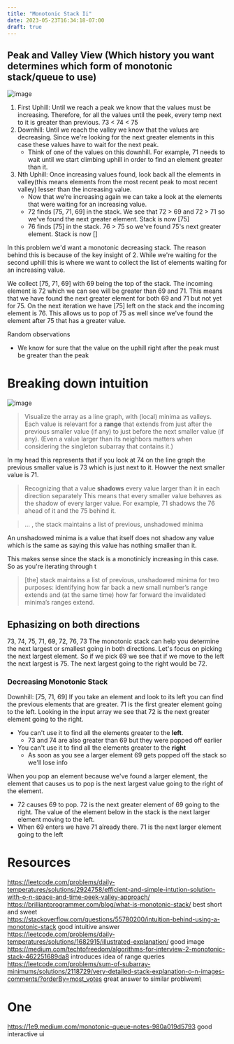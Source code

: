 ```yaml
---
title: "Monotonic Stack Ii"
date: 2023-05-23T16:34:18-07:00
draft: true
---
```


<!-- ## One -->
<!-- Non increasing -->
<!---->
<!-- This problem goes through the array from reverse keeping a monotonic decreasing stack. -->
<!-- If you add a number onto the stack then you: -->
<!-- 1. Know the current number is the minimum element -->
<!-- 2. Since it's a monotonic and decreasing then you know also have found an increasing subsequence in the array for this element -->
<!--     - stack = [100, 76, 47], with 47 being the newest element added we also see that (47, 76, 100) represents an increasing subsequence -->
<!--     - identifying how far back a new small number’s range extends. We see that the range or the trend of decreasing nature extends from 100 to 47 -->
<!--     - Think of you're standing in the front of the stack [100, 76, 47, youhere] if each value was a colored column you could easily see an increasing subsequence. Why remove the numbers. *What added value is it that the number in front is the minimum" that way you know it's an increasing subsequence in code? yEAH you're saying everything in that stack is an increasing subsequence. Otherwise ifit was 100, 1, 76, 47 you can say that you see an increasing subsequence of 100, 76, 47  -->
<!--     but you can't say all the items in there are an increasing subsequence -->
<!-- 3.  -->

## Peak and Valley View (Which history you want determines which form of monotonic stack/queue to use)
![image](/images/monotonic-stack-4.jpeg)
1. First Uphill: Until we reach a peak we know that the values must be increasing. Therefore, for all the values until the peek, every temp next to it is greater than previous. 73 < 74 < 75
2. Downhill: Until we reach the valley we know that the values are decreasing. Since we're looking for the next greater elements in this case these values have to wait for the next peak. 
    - Think of one of the values on this downhill. For example, 71 needs to wait until we start climbing uphill in order to find an element greater than it.
3. Nth Uphill: Once increasing values found, look back all the elements in valley(this means elements from the most recent peak to most recent valley) lesser than the increasing value. 
    - Now that we're increasing again we can take a look at the elements that were waiting for an increasing value.
    - 72 finds [75, 71, 69] in the stack. We see that 72 > 69 and 72 > 71 so we've found the next greater element. Stack is now [75]
    - 76 finds [75] in the stack. 76 > 75 so we've found 75's next greater element. Stack is now []

In this problem we'd want a monotonic decreasing stack. The reason behind this is because of the key insight of 2. While we're waiting for the second uphill this is where we want to collect the list of elements waiting for an increasing value.

We collect [75, 71, 69] with 69 being the top of the stack. The incoming element is 72 which we can see will be greater than 69 and 71. This means that we have found the next greater element for both 69 and 71 but not yet for 75.
On the next iteration we have [75] left on the stack and the incoming element is 76. This allows us to pop of 75 as well since we've found the element after 75 that has a greater value.

Random observations
- We know for sure that the value on the uphill right after the peak must be greater than the peak

# Breaking down intuition
![image](/images/monotonic-stack-2.png)
> Visualize the array as a line graph, with (local) minima as valleys. Each value is relevant for a **range** that extends from just after the previous smaller value (if any) to just before the next smaller value (if any). (Even a value larger than its neighbors matters when considering the singleton subarray that contains it.) 

In my head this represents that if you look at 74 on the line graph the previous smaller value is 73 which is just next to it. Howver the next smaller value is 71.

> Recognizing that a value **shadows** every value larger than it in each direction separately
This means that every smaller value behaves as the shadow of every larger value. For example, 71 shadows the 76 ahead of it and the 75 behind it.

> ... , the stack maintains a list of previous, unshadowed minima

An unshadowed minima is a value that itself does not shadow any value which is the same as saying this value has nothing smaller than it. 

This makes sense since the stack is a monotinicly increasing in this case. So as you're iterating through t


> [the] stack maintains a list of previous, unshadowed minima for two purposes: identifying how far back a new small number’s range extends and (at the same time) how far forward the invalidated minima’s ranges extend. 

## Ephasizing on both directions
73, 74, 75, 71, 69, 72, 76, 73
The monotonic stack can help you determine the next largest or smallest going in both directions. Let's focus on picking the next largest element. So if we pick 69 we see that if we move to the left the next largest is 75. The next largest going to the right would be 72.
### Decreasing Monotonic Stack
Downhill: [75, 71, 69]
If you take an element and look to its left you can find the previous elements that are greater. 71 is the first greater element going to the left. Looking in the input array we see that 72 is the next greater element going to the right. 
- You can't use it to find all the elements greater to the **left**.
    - 73 and 74 are also greater than 69 but they were popped off earlier
- You can't use it to find all the elements greater to the **right**
    - As soon as you see a larger element 69 gets popped off the stack so we'll lose info


When you pop an element because we've found a larger element, the element that causes us to pop is the next largest value going to the right of the element.
- 72 causes 69 to pop. 72 is the next greater element of 69 going to the right.
The value of the element below in the stack is the next larger element moving to the left.
- When 69 enters we have 71 already there. 71 is the next larger element going to the left


# Resources
https://leetcode.com/problems/daily-temperatures/solutions/2924758/efficient-and-simple-intution-solution-with-o-n-space-and-time-peek-valley-approach/ \
https://brilliantprogrammer.com/blog/what-is-monotonic-stack/ 
best short and sweet \
https://stackoverflow.com/questions/55780200/intuition-behind-using-a-monotonic-stack 
good intuitive answer\
https://leetcode.com/problems/daily-temperatures/solutions/1682915/illustrated-explanation/ 
good image \
https://medium.com/techtofreedom/algorithms-for-interview-2-monotonic-stack-462251689da8 
introduces idea of range queries\
https://leetcode.com/problems/sum-of-subarray-minimums/solutions/2118729/very-detailed-stack-explanation-o-n-images-comments/?orderBy=most_votes 
great answer to similar problwem\\

# One
https://1e9.medium.com/monotonic-queue-notes-980a019d5793  good interactive ui
